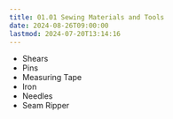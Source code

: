 ```yaml
---
title: 01.01 Sewing Materials and Tools
date: 2024-08-26T09:00:00
lastmod: 2024-07-20T13:14:16
---
```


- Shears
- Pins
- Measuring Tape
- Iron
- Needles
- Seam Ripper
